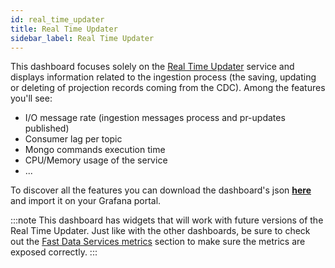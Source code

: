 ```yaml
---
id: real_time_updater
title: Real Time Updater
sidebar_label: Real Time Updater
---
```


This dashboard focuses solely on the [Real Time Updater](/fast_data/realtime_updater.md) service and displays information related to the ingestion process (the saving, updating or deleting of projection records coming from the CDC). Among the features you'll see:

- I/O message rate (ingestion messages process and pr-updates published)
- Consumer lag per topic
- Mongo commands execution time
- CPU/Memory usage of the service
- ...

To discover all the features you can download the dashboard's json <a download target="_blank" href="/docs_files_to_download/dashboards/ingestion-services.json">**here**</a> and import it on your Grafana portal.

:::note
This dashboard has widgets that will work with future versions of the Real Time Updater. Just like with the other dashboards, be sure to check out the [Fast Data Services metrics](/fast_data/monitoring/overview.md#fast-data-services-metrics) section to make sure the metrics are exposed correctly.
:::
